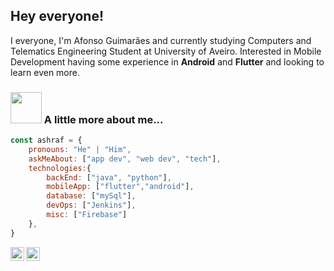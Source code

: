 ## Hey everyone!

I everyone, I'm Afonso Guimarães and currently studying Computers and Telematics Engineering Student at University of Aveiro. Interested in Mobile Development having some experience in **Android** and **Flutter** and looking to learn even more.


### <img src="https://media.giphy.com/media/VgCDAzcKvsR6OM0uWg/giphy.gif" width="50"> A little more about me...  

```javascript
const ashraf = {
    pronouns: "He" | "Him",
    askMeAbout: ["app dev", "web dev", "tech"],
    technologies:{
        backEnd: ["java", "python"],
        mobileApp: ["flutter","android"],
        database: ["mySql"],
        devOps: ["Jenkins"],
        misc: ["Firebase"]
    },
}
```
<a href="https://www.linkedin.com/in/afonso-guima/">
  <img align="left" alt="Afonso's Linkdein" width="22px" src="https://cdn.jsdelivr.net/npm/simple-icons@v3/icons/linkedin.svg" />
</a>
<a href="https://github.com/MathSqrt2">
  <img align="left" alt="Afonso's Github" width="22px" src="https://cdn.jsdelivr.net/npm/simple-icons@v3/icons/github.svg" />
</a>
<br />
